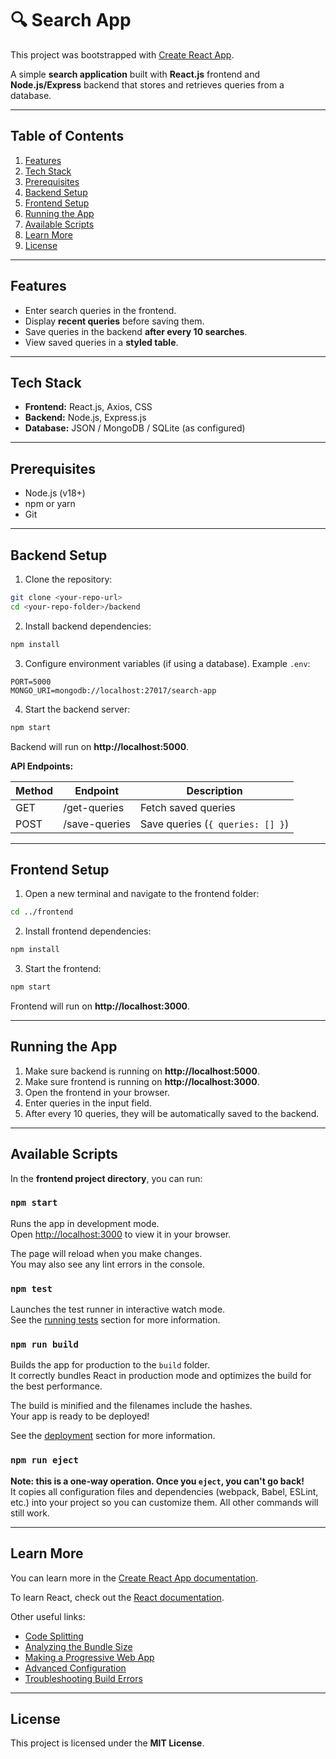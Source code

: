 # 🔍 Search App

This project was bootstrapped with [Create React App](https://github.com/facebook/create-react-app).

A simple **search application** built with **React.js** frontend and **Node.js/Express** backend that stores and retrieves queries from a database.

---

## **Table of Contents**

1. [Features](#features)  
2. [Tech Stack](#tech-stack)  
3. [Prerequisites](#prerequisites)  
4. [Backend Setup](#backend-setup)  
5. [Frontend Setup](#frontend-setup)  
6. [Running the App](#running-the-app)  
7. [Available Scripts](#available-scripts)  
8. [Learn More](#learn-more)  
9. [License](#license)  

---

## **Features**

- Enter search queries in the frontend.  
- Display **recent queries** before saving them.  
- Save queries in the backend **after every 10 searches**.  
- View saved queries in a **styled table**.  

---

## **Tech Stack**

- **Frontend:** React.js, Axios, CSS  
- **Backend:** Node.js, Express.js  
- **Database:** JSON / MongoDB / SQLite (as configured)  

---

## **Prerequisites**

- Node.js (v18+)  
- npm or yarn  
- Git  

---

## **Backend Setup**

1. Clone the repository:

```bash
git clone <your-repo-url>
cd <your-repo-folder>/backend
```

2. Install backend dependencies:

```bash
npm install
```

3. Configure environment variables (if using a database). Example `.env`:

```
PORT=5000
MONGO_URI=mongodb://localhost:27017/search-app
```

4. Start the backend server:

```bash
npm start
```

Backend will run on **http://localhost:5000**.

**API Endpoints:**

| Method | Endpoint          | Description                  |
|--------|-----------------|------------------------------|
| GET    | /get-queries     | Fetch saved queries          |
| POST   | /save-queries    | Save queries (`{ queries: [] }`) |

---

## **Frontend Setup**

1. Open a new terminal and navigate to the frontend folder:

```bash
cd ../frontend
```

2. Install frontend dependencies:

```bash
npm install
```

3. Start the frontend:

```bash
npm start
```

Frontend will run on **http://localhost:3000**.

---

## **Running the App**

1. Make sure backend is running on **http://localhost:5000**.  
2. Make sure frontend is running on **http://localhost:3000**.  
3. Open the frontend in your browser.  
4. Enter queries in the input field.  
5. After every 10 queries, they will be automatically saved to the backend.  

---

## **Available Scripts**

In the **frontend project directory**, you can run:

### `npm start`

Runs the app in development mode.  
Open [http://localhost:3000](http://localhost:3000) to view it in your browser.  

The page will reload when you make changes.  
You may also see any lint errors in the console.

### `npm test`

Launches the test runner in interactive watch mode.  
See the [running tests](https://facebook.github.io/create-react-app/docs/running-tests) section for more information.

### `npm run build`

Builds the app for production to the `build` folder.  
It correctly bundles React in production mode and optimizes the build for the best performance.  

The build is minified and the filenames include the hashes.  
Your app is ready to be deployed!  

See the [deployment](https://facebook.github.io/create-react-app/docs/deployment) section for more information.

### `npm run eject`

**Note: this is a one-way operation. Once you `eject`, you can't go back!**  
It copies all configuration files and dependencies (webpack, Babel, ESLint, etc.) into your project so you can customize them. All other commands will still work.  

---

## **Learn More**

You can learn more in the [Create React App documentation](https://facebook.github.io/create-react-app/docs/getting-started).  

To learn React, check out the [React documentation](https://reactjs.org/).  

Other useful links:  

- [Code Splitting](https://facebook.github.io/create-react-app/docs/code-splitting)  
- [Analyzing the Bundle Size](https://facebook.github.io/create-react-app/docs/analyzing-the-bundle-size)  
- [Making a Progressive Web App](https://facebook.github.io/create-react-app/docs/making-a-progressive-web-app)  
- [Advanced Configuration](https://facebook.github.io/create-react-app/docs/advanced-configuration)  
- [Troubleshooting Build Errors](https://facebook.github.io/create-react-app/docs/troubleshooting#npm-run-build-fails-to-minify)  

---

## **License**

This project is licensed under the **MIT License**.
